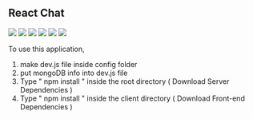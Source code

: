 ## React Chat

<p>
<img src="https://img.shields.io/badge/React-61DAFB?style=flat-square&logo=React&logoColor=white"/>
<img src="https://img.shields.io/badge/Redux-764ABC?style=flat-square&logo=redux&logoColor=white"/>
<img src="https://img.shields.io/badge/JSON Web Tokens-000000?style=flat-square&logo=jsonwebtokens&logoColor=white"/>
<img src="https://img.shields.io/badge/Node.js-91C640?style=flat-square&logo=node.js&logoColor=white"/>
<img src="https://img.shields.io/badge/Express-000000?style=flat-square&logo=express&logoColor=white"/>
<img src="https://img.shields.io/badge/MongoDB-47A248?style=flat-square&logo=mongodb&logoColor=white"/>
</p>

To use this application,

1. make dev.js file inside config folder
2. put mongoDB info into dev.js file
3. Type  " npm install " inside the root directory  ( Download Server Dependencies )
4. Type " npm install " inside the client directory ( Download Front-end Dependencies )